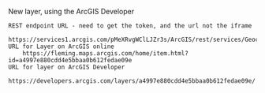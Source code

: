  New layer, using the ArcGIS Developer
 
	REST endpoint URL - need to get the token, and the url not the iframe 
		  https://services1.arcgis.com/pMeXRvgWClLJZr3s/ArcGIS/rest/services/Geocommunity_Project_Listings/FeatureServer
	URL for Layer on ArcGIS online
	  	https://fleming.maps.arcgis.com/home/item.html?id=a4997e880cdd4e5bbaa0b612fedae09e
	URL for layer on ArcGIS Developer
      https://developers.arcgis.com/layers/a4997e880cdd4e5bbaa0b612fedae09e/
      
      

